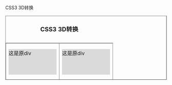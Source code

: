 <!-- edu_13_6_6.html -->
<!doctype html>
<html lang="en">
	<head>	
		<meta charset="UTF-8">
		<titile>CSS3 3D转换</titile>
		<link rel="stylesheet"href="css/normalize.css" type="text/css">
		<script type="text/javascript"src="js/prefixfree.min.js"></script>
		<style type="text/css">
			div{width:150px;height:80px;background:#DADADA;border:1px solid #00CC66:}
			#div1{transform:rotateX(120deg);}
			#div2{transform:rotateY(120deg);maigin:10px auto;}
			 td{text-align:left;vertical-align:top;}
		 </style>
	  </head>
	  <body>
	     <table border="1px" align="center"width="450px" height="200px">
			<caption><h3>CSS3 3D转换</h3></caption>
			<tr>
			  <td>
			     <div id=""class=""><p>这是原div</p></div>
				 <div id="divl"class=""><p>沿X轴旋转这个div</p></div>
			</d>
            <td>	
			     <div id=""class=""><p>这是原div</p></div>
				 <div id="divl"class=""><p>沿X轴旋转这个div</p></div>
			</td>
	     </tr>	
	 </table>
  </body>
 </htel>
		 
			
	
